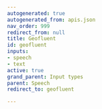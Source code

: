 ```yaml
---
autogenerated: true
autogenerated_from: apis.json
nav_order: 999
redirect_from: null
title: Geofluent
id: geofluent
inputs:
- speech
- text
active: true
grand_parent: Input types
parent: Speech
redirect_to: geofluent

---
```


